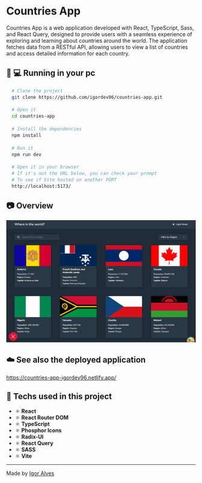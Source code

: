 # Countries App

Countries App is a web application developed with React, TypeScript, Sass, and React Query, designed to provide users with a seamless experience of exploring and learning about countries around the world. The application fetches data from a RESTful API, allowing users to view a list of countries and access detailed information for each country.

## :runner: :computer: Running in your pc

```bash
  # Clone the project
  git clone https://github.com/igordev96/countries-app.git

  # Open it
  cd countries-app

  # Install the dependencies
  npm install

  # Run it
  npm run dev

  # Open it in your browser
  # If it's not the URL below, you can check your prompt
  # To see if Vite hosted on another PORT
  http://localhost:5173/
```

## :camera: Overview

![GIF](demo/demo.gif)

## :cloud: See also the deployed application

https://countries-app-igordev96.netlify.app/

## :hammer: Techs used in this project

- ⚛️ **React**
- ⚛️ **React Router DOM**
- ⚛️ **TypeScript**
- ⚛️ **Phosphor Icons**
- ⚛️ **Radix-UI**
- ⚛️ **React Query**
- ⚛️ **SASS**
- ⚛️ **Vite**

---

Made by [Igor Alves](https://www.linkedin.com/in/igordev96)
